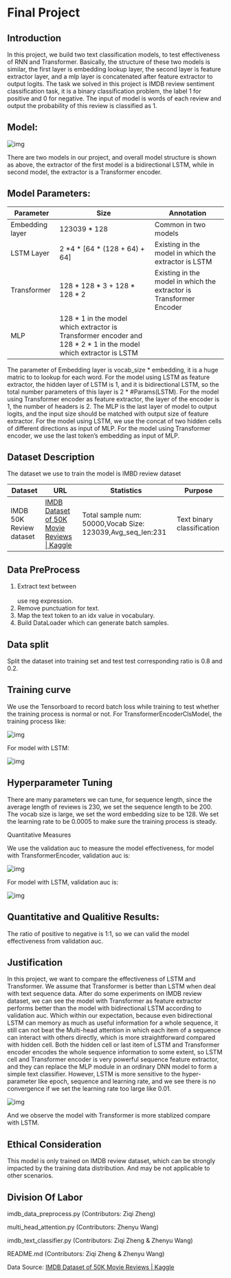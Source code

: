 # Final Project



## Introduction

In this project, we build two text classification models, to test effectiveness of RNN and Transformer. Basically, the structure of these two models is similar, the first layer is embedding lookup layer, the second layer is feature extractor layer, and a mlp layer is concatenated after feature extractor to output logits. The task we solved in this project is IMDB review sentiment classification task, it is a binary classification problem, the label 1 for positive and 0 for negative. The input of model is words of each review and output the probability of this review is classified as 1. 



## Model:

![img](D:\Tools_Other\Typora\copy_img\wps1.jpg) 

There are two models in our project, and overall model structure is shown as above, the extractor of the first model is a bidirectional LSTM, while in second model, the extractor is a Transformer encoder. 



## Model Parameters:

| Parameter       | Size                                                         | Annotation                                                   |
| --------------- | ------------------------------------------------------------ | ------------------------------------------------------------ |
| Embedding layer | 123039 * 128                                                 | Common in two models                                         |
| LSTM Layer      | 2 *4 * [64 * (128 + 64) + 64]                                | Existing in the model in which the extractor is LSTM         |
| Transformer     | 128 * 128 * 3 + 128 * 128 * 2                                | Existing in the model in which the extractor is Transformer Encoder |
| MLP             | 128 * 1 in the model which extractor is Transformer encoder and 128 * 2 * 1 in the model which extractor is LSTM |                                                              |

The parameter of Embedding layer is vocab_size * embedding, it is a huge matric to to lookup for each word. For the model using LSTM as feature extractor, the hidden layer of LSTM is 1, and it is bidirectional LSTM, so the total number parameters of this layer is 2 * #Params(LSTM). For the model using Transformer encoder as feature extractor, the layer of the encoder is 1, the number of headers is 2. The MLP is the last layer of model to output logits, and the input size should be matched with output size of feature extractor. For the model using LSTM, we use the concat of two hidden cells of different directions as input of MLP. For the model using Transformer encoder, we use the last token’s embedding as input of MLP. 

## Dataset Description

The dataset we use to train the model is IMBD review dataset

| Dataset                 | URL                                                          | Statistics                                                 | Purpose                    |
| ----------------------- | ------------------------------------------------------------ | ---------------------------------------------------------- | -------------------------- |
| IMDB 50K Review dataset | [IMDB Dataset of 50K Movie Reviews \| Kaggle](https://www.kaggle.com/datasets/lakshmi25npathi/imdb-dataset-of-50k-movie-reviews) | Total sample num: 50000,Vocab Size: 123039,Avg_seq_len:231 | Text binary classification |

 

## Data PreProcess

1. Extract text between <br></br> use reg expression.
2. Remove punctuation for text.
3. Map the text token to an idx value in vocabulary. 
4. Build DataLoader which can generate batch samples.

 

## Data split

Split the dataset into training set and test test corresponding ratio is 0.8 and 0.2.



## Training curve

We use the Tensorboard to record batch loss while training to test whether the training process is normal or not.  For TransformerEncoderClsModel, the training process like: 

![img](D:\Tools_Other\Typora\copy_img\wps2.jpg) 

For model with LSTM:

![img](D:\Tools_Other\Typora\copy_img\wps3.jpg) 



## Hyperparameter Tuning

There are many parameters we can tune, for sequence length, since the average length of reviews is 230, we set the sequence length to be 200. The vocab size is large, we set the word embedding size to be 128. We set the learning rate to be 0.0005 to make sure the training process is steady.

Quantitative Measures

We use the validation auc to measure the model effectiveness, for model with TransformerEncoder, validation auc is:

![img](D:\Tools_Other\Typora\copy_img\wps4.jpg) 

 

For model with LSTM, validation auc is:

![img](D:\Tools_Other\Typora\copy_img\wps5.jpg) 

 

## Quantitative and Qualitive Results:

The ratio of positive to negative is 1:1, so we can valid the model effectiveness from validation auc.



## Justification

In this project, we want to compare the effectiveness of LSTM and Transformer. We assume that Transformer is better than LSTM when deal with text sequence data. After do some experiments on IMDB review dataset, we can see the model with Transformer as feature extractor performs better than the model with bidirectional LSTM according to validation auc.  Which within our expectation, because even bidirectional LSTM can memory as much as useful information for a whole sequence, it still can not beat the Multi-head attention in which each item of a sequence can interact with others directly, which is more straightforward compared with hidden cell. Both the hidden cell or last item of LSTM and Transformer encoder encodes the whole sequence information to some extent, so LSTM cell and Transformer encoder is very powerful sequence feature extractor, and they can replace the MLP module  in an ordinary DNN model to form a simple text classifier. However, LSTM is more sensitive to the hyper-parameter like epoch, sequence and learning rate, and we see there is no convergence if we set the learning rate too large like 0.01.

 ![img](D:\Tools_Other\Typora\copy_img\wps6.jpg)

And we observe the model with Transformer is more stablized compare with LSTM.

 

## Ethical Consideration

This model is only trained on IMDB review dataset, which can be strongly impacted by the training data distribution. And may be not applicable to other scenarios.



## Division Of Labor

imdb_data_preprocess.py (Contributors: Ziqi Zheng)

multi_head_attention.py (Contributors: Zhenyu Wang)

imdb_text_classifier.py (Contributors: Ziqi Zheng & Zhenyu Wang)

README.md (Contributors: Ziqi Zheng & Zhenyu Wang)

Data Source: [IMDB Dataset of 50K Movie Reviews \| Kaggle](https://www.kaggle.com/datasets/lakshmi25npathi/imdb-dataset-of-50k-movie-reviews)